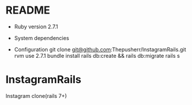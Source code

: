 # README

* Ruby version 2.7.1

* System dependencies

* Configuration
  git clone git@github.com:Thepusherr/InstagramRails.git
  rvm use 2.7.1
  bundle install
  rails db:create && rails db:migrate
  rails s

# InstagramRails
Instagram clone(rails 7+)
